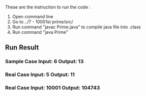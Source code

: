 These are the instruction to run the code :
1. Open command line
2. Go to ../7 - 10001st prime/src/
3. Run command "javac Prime.java" to compile java file into .class
4. Run command "java Prime"

## Run Result 
### Sample Case Input: 6 Output: 13 
### Real Case Input: 5 Output: 11
### Real Case Input: 10001 Output: 104743
